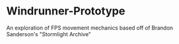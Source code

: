 # Windrunner-Prototype
An exploration of FPS movement mechanics based off of Brandon Sanderson's "Stormlight Archive"
